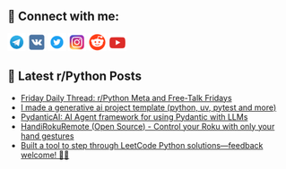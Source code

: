 ## 🔎 Connect with me:
[<img src="https://github.com/bullbesh/bullbesh/blob/main/images/Telegram.png" width="32" height="32" />](https://t.me/bullbesh)
[<img src="https://github.com/bullbesh/bullbesh/blob/main/images/VK.png" width="32" height="32" />](https://vk.com/bullbesh)
[<img src="https://github.com/bullbesh/bullbesh/blob/main/images/Twitter.png" width="32" height="32" />](https://twitter.com/bullbesh1)
[<img src="https://github.com/bullbesh/bullbesh/blob/main/images/Instagram.png" width="32" height="32" />](https://www.instagram.com/bullbesh)
[<img src="https://github.com/bullbesh/bullbesh/blob/main/images/Reddit.png" width="32" height="32" />](https://www.reddit.com/user/bullbesh)
[<img src="https://github.com/bullbesh/bullbesh/blob/main/images/YouTube.png" width="32" height="32" />](https://www.youtube.com/channel/UCtfjRs6uzgq5mfm8S06WTcg)

## 📕 Latest r/Python Posts
<!-- BLOG-POST-LIST:START -->
- [Friday Daily Thread: r/Python Meta and Free-Talk Fridays](https://www.reddit.com/r/Python/comments/1h7nue4/friday_daily_thread_rpython_meta_and_freetalk/)
- [I made a generative ai project template &lpar;python, uv, pytest and more&rpar;](https://www.reddit.com/r/Python/comments/1h7ff4i/i_made_a_generative_ai_project_template_python_uv/)
- [PydanticAI: AI Agent framework for using Pydantic with LLMs](https://www.reddit.com/r/Python/comments/1h7aduu/pydanticai_ai_agent_framework_for_using_pydantic/)
- [HandiRokuRemote &lpar;Open Source&rpar; - Control your Roku with only your hand gestures](https://www.reddit.com/r/Python/comments/1h7acxc/handirokuremote_open_source_control_your_roku/)
- [Built a tool to step through LeetCode Python solutions—feedback welcome! 🐛✨](https://www.reddit.com/r/Python/comments/1h79tdf/built_a_tool_to_step_through_leetcode_python/)
<!-- BLOG-POST-LIST:END -->
